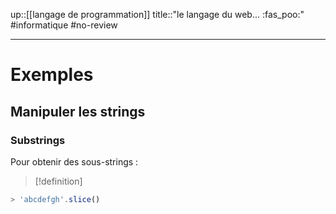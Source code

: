 up::[[langage de programmation]]
title::"le langage du web... :fas_poo:"
#informatique #no-review 

----


# Exemples

## Manipuler les strings

### Substrings
Pour obtenir des sous-strings :

> [!definition]
> 


```javascript
> 'abcdefgh'.slice()
```
